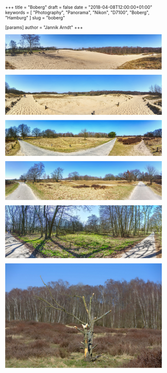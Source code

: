 +++
title = "Boberg"
draft = false
date = "2018-04-08T12:00:00+01:00"
keywords = [ "Photography", "Panorama", "Nikon", "D7100", "Boberg", "Hamburg" ]
slug = "boberg"

[params]
  author = "Jannik Arndt"
+++

<a href="/blog/2018/04/Boberg1.jpg"><img src="/blog/2018/04/Boberg1.jpg" alt=""></a>

<!--more-->

<a href="/blog/2018/04/Boberg2.jpg"><img src="/blog/2018/04/Boberg2.jpg" alt=""></a>

<a href="/blog/2018/04/Boberg3.jpg"><img src="/blog/2018/04/Boberg3.jpg" alt=""></a>

<a href="/blog/2018/04/Boberg4.jpg"><img src="/blog/2018/04/Boberg4.jpg" alt=""></a>

<a href="/blog/2018/04/Boberg5.jpg"><img src="/blog/2018/04/Boberg5.jpg" alt=""></a>

<a href="/blog/2018/04/Boberg6.jpg"><img src="/blog/2018/04/Boberg6.jpg" alt=""></a>
